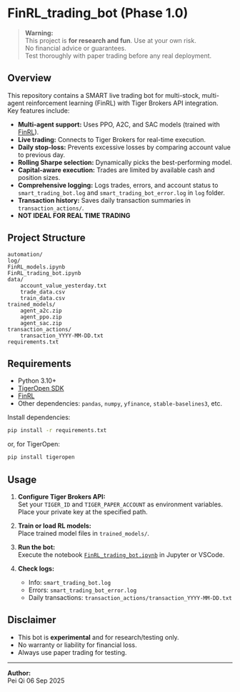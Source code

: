 # FinRL_trading_bot (Phase 1.0)

> **Warning:**  
> This project is **for research and fun**. Use at your own risk.  
> No financial advice or guarantees.  
> Test thoroughly with paper trading before any real deployment.

## Overview

This repository contains a SMART live trading bot for multi-stock, multi-agent reinforcement learning (FinRL) with Tiger Brokers API integration.  
Key features include:

- **Multi-agent support:** Uses PPO, A2C, and SAC models (trained with [FinRL](https://github.com/AI4Finance-Foundation/FinRL)).
- **Live trading:** Connects to Tiger Brokers for real-time execution.
- **Daily stop-loss:** Prevents excessive losses by comparing account value to previous day.
- **Rolling Sharpe selection:** Dynamically picks the best-performing model.
- **Capital-aware execution:** Trades are limited by available cash and position sizes.
- **Comprehensive logging:** Logs trades, errors, and account status to `smart_trading_bot.log` and `smart_trading_bot_error.log` in  `log` folder.
- **Transaction history:** Saves daily transaction summaries in `transaction_actions/`.
- **NOT IDEAL FOR REAL TIME TRADING**

## Project Structure

```
automation/
log/
FinRL_models.ipynb
FinRL_trading_bot.ipynb
data/
    account_value_yesterday.txt
    trade_data.csv
    train_data.csv
trained_models/
    agent_a2c.zip
    agent_ppo.zip
    agent_sac.zip
transaction_actions/
    transaction_YYYY-MM-DD.txt
requirements.txt
```

## Requirements

- Python 3.10+
- [TigerOpen SDK](https://github.com/tigerfintech/openapi-python-sdk)
- [FinRL](https://github.com/AI4Finance-Foundation/FinRL)
- Other dependencies: `pandas`, `numpy`, `yfinance`, `stable-baselines3`, etc.

Install dependencies:
```sh
pip install -r requirements.txt
```
or, for TigerOpen:
```sh
pip install tigeropen
```

## Usage

1. **Configure Tiger Brokers API:**  
   Set your `TIGER_ID` and `TIGER_PAPER_ACCOUNT` as environment variables.  
   Place your private key at the specified path.

2. **Train or load RL models:**  
   Place trained model files in `trained_models/`.

3. **Run the bot:**  
   Execute the notebook [`FinRL_trading_bot.ipynb`](FinRL_trading_bot.ipynb) in Jupyter or VSCode.

4. **Check logs:**  
   - Info: `smart_trading_bot.log`
   - Errors: `smart_trading_bot_error.log`
   - Daily transactions: `transaction_actions/transaction_YYYY-MM-DD.txt`

## Disclaimer

- This bot is **experimental** and for research/testing only.
- No warranty or liability for financial loss.
- Always use paper trading for testing.

---

**Author:**  
Pei Qi
06 Sep 2025
